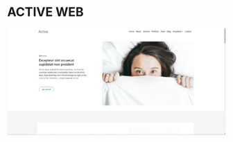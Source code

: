 <h1>ACTIVE WEB</h1>

<a href="https:sp-bt-active-web.netlify.app"> <img src="https://github.com/SwapnilPatil222/sp-mq-bt-final-project/blob/afea2ec0856cc614bc2ec541ddb2d90a2a09d66d/ACTIVE.png"></a> 

